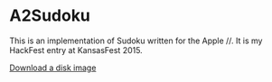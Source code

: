 A2Sudoku
========

This is an implementation of Sudoku written for the Apple //.  It is my HackFest entry at KansasFest 2015.

[Download a disk image](https://github.com/jeremysrand/a2sudoku/releases/download/1.3/a2sudoku.dsk)